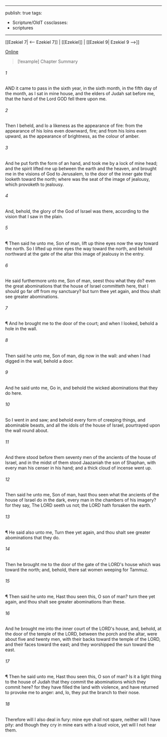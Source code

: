 

---
publish: true
tags:
  - Scripture/OldT
cssclasses:
  - scriptures
---
[[Ezekiel 7| <-- Ezekiel 7]] | [[Ezekiel]] | [[Ezekiel 9| Ezekiel 9 -->]]

[Online](https://churchofjesuschrist.org/study/scriptures/ot/ezek/8?lang=eng)

>[!example] Chapter Summary
>
###### 1
AND it came to pass in the sixth year, in the sixth month, in the fifth day of the month, as I sat in mine house, and the elders of Judah sat before me, that the hand of the Lord GOD fell there upon me.
###### 2
Then I beheld, and lo a likeness as the appearance of fire: from the appearance of his loins even downward, fire; and from his loins even upward, as the appearance of brightness, as the colour of amber.
###### 3
And he put forth the form of an hand, and took me by a lock of mine head; and the spirit lifted me up between the earth and the heaven, and brought me in the visions of God to Jerusalem, to the door of the inner gate that looketh toward the north; where was the seat of the image of jealousy, which provoketh to jealousy.
###### 4
And, behold, the glory of the God of Israel was there, according to the vision that I saw in the plain.
###### 5
¶ Then said he unto me, Son of man, lift up thine eyes now the way toward the north.  So I lifted up mine eyes the way toward the north, and behold northward at the gate of the altar this image of jealousy in the entry.
###### 6
He said furthermore unto me, Son of man, seest thou what they do?  even the great abominations that the house of Israel committeth here, that I should go far off from my sanctuary?  but turn thee yet again, and thou shalt see greater abominations.
###### 7
¶ And he brought me to the door of the court; and when I looked, behold a hole in the wall.
###### 8
Then said he unto me, Son of man, dig now in the wall: and when I had digged in the wall, behold a door.
###### 9
And he said unto me, Go in, and behold the wicked abominations that they do here.
###### 10
So I went in and saw; and behold every form of creeping things, and abominable beasts, and all the idols of the house of Israel, pourtrayed upon the wall round about.
###### 11
And there stood before them seventy men of the ancients of the house of Israel, and in the midst of them stood Jaazaniah the son of Shaphan, with every man his censer in his hand; and a thick cloud of incense went up.
###### 12
Then said he unto me, Son of man, hast thou seen what the ancients of the house of Israel do in the dark, every man in the chambers of his imagery?  for they say, The LORD seeth us not; the LORD hath forsaken the earth.
###### 13
¶ He said also unto me, Turn thee yet again, and thou shalt see greater abominations that they do.
###### 14
Then he brought me to the door of the gate of the LORD's house which was toward the north; and, behold, there sat women weeping for Tammuz.
###### 15
¶ Then said he unto me, Hast thou seen this, O son of man? turn thee yet again, and thou shalt see greater abominations than these.
###### 16
And he brought me into the inner court of the LORD's house, and, behold, at the door of the temple of the LORD, between the porch and the altar, were about five and twenty men, with their backs toward the temple of the LORD, and their faces toward the east; and they worshipped the sun toward the east.
###### 17
¶ Then he said unto me, Hast thou seen this, O son of man?  Is it a light thing to the house of Judah that they commit the abominations which they commit here?  for they have filled the land with violence, and have returned to provoke me to anger: and, lo, they put the branch to their nose.
###### 18
Therefore will I also deal in fury: mine eye shall not spare, neither will I have pity: and though they cry in mine ears with a loud voice, yet will I not hear them.



